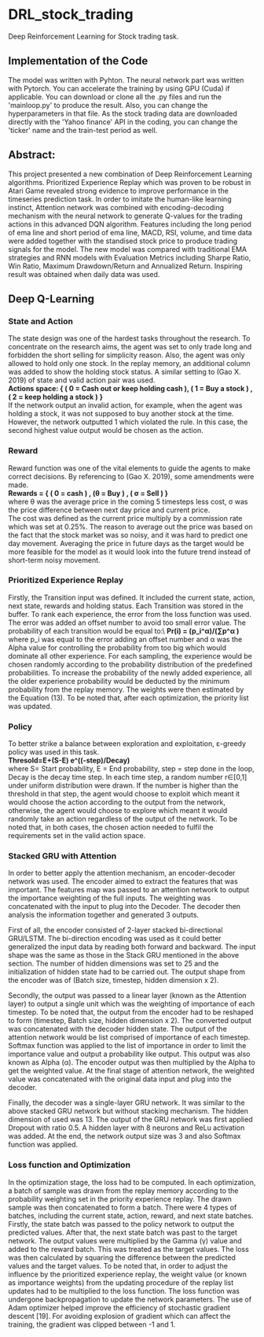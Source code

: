 # DRL_stock_trading
Deep Reinforcement Learning for Stock trading task. 

## Implementation of the Code 
The model was written with Pyhton. The neural network part was written with Pytorch. You can accelerate the training by using GPU (Cuda) if applicable. You can download or clone all the .py files and run the 'mainloop.py' to produce the result. Also, you can change the hyperparameters in that file. As the stock trading data are downloaded directly with the 'Yahoo finance' API in the coding, you can change the 'ticker' name and the train-test period as well. 

## Abstract:
This project presented a new combination of Deep Reinforcement Learning algorithms. Prioritized Experience Replay which was proven to be robust in Atari Game revealed strong evidence to improve performance in the timeseries prediction task. In order to imitate the human-like learning instinct, Attention network was combined with encoding-decoding mechanism with the neural network to generate Q-values for the trading actions in this advanced DQN algorithm. Features including the long period of ema line and short period of ema line, MACD, RSI, volume, and time data were added together with the standised stock price to produce trading signals for the model. The new model was compared with traditional EMA strategies and RNN models with Evaluation Metrics including Sharpe Ratio, Win Ratio, Maximum Drawdown/Return and Annualized Return. Inspiring result was obtained when daily data was used. 

## Deep Q-Learning 
### State and Action
The state design was one of the hardest tasks throughout the research. To concentrate on the research aims, the agent was set to only trade long and forbidden the short selling for simplicity reason. Also, the agent was only allowed to hold only one stock. In the replay memory, an additional column was added to show the holding stock status. A similar setting to (Gao X. 2019) of state and valid action pair was used. \
**Actions space: { ( 0 = Cash out or keep holding cash ), ( 1 = Buy a stock ) , ( 2 = keep holding a stock ) }**\
If the network output an invalid action, for example, when the agent was holding a stock, it was not supposed to buy another stock at the time. However, the network outputted 1 which violated the rule. In this case, the second highest value output would be chosen as the action. 

### Reward
Reward function was one of the vital elements to guide the agents to make correct decisions. By referencing to (Gao X. 2019), some amendments were made.\
**Rewards = { ( 0 = cash ) , (θ = Buy ) , ( σ = Sell ) }**\
where θ was the average price in the coming 5 timesteps less cost, σ was the price difference between next day price and current price.\
The cost was defined as the current price multiply by a commission rate which was set at 0.25%. The reason to average out the price was based on the fact that the stock market was so noisy, and it was hard to predict one day movement. Averaging the price in future days as the target would be more feasible for the model as it would look into the future trend instead of short-term noisy movement. 

### Prioritized Experience Replay
Firstly, the Transition input was defined. It included the current state, action, next state, rewards and holding status. Each Transition was stored in the buffer. To rank each experience, the error from the loss function was used. The error was added an offset number to avoid too small error value. The probability of each transition would be equal to:\ 
**Pr(i) = (p_i^α)/(∑p^α )**\
where p_i was equal to the error adding an offset number and α was the Alpha value for controlling the probability from too big which would dominate all other experience. For each sampling, the experience would be chosen randomly according to the probability distribution of the predefined probabilities. To increase the probability of the newly added experience, all the older experience probability would be deducted by the minimum probability from the replay memory. The weights were then estimated by the Equation (13). To be noted that, after each optimization, the priority list was updated.

### Policy
To better strike a balance between exploration and exploitation, ε-greedy policy was used in this task.\
**Thresold=E+(S-E) e^((-step)/Decay)**\
where S= Start probability, E = End probability, step = step done in the loop, Decay is the decay time step. In each time step, a random number r∈[0,1] under uniform distribution were drawn. If the number is higher than the threshold in that step, the agent would choose to exploit which meant it would choose the action according to the output from the network, otherwise, the agent would choose to explore which meant it would randomly take an action regardless of the output of the network. To be noted that, in both cases, the chosen action needed to fulfil the requirements set in the valid action space.

### Stacked GRU with Attention
In order to better apply the attention mechanism, an encoder-decoder network was used. The encoder aimed to extract the features that was important. The features map was passed to an attention network to output the importance weighting of the full inputs. The weighting was concatenated with the input to plug into the Decoder. The decoder then analysis the information together and generated 3 outputs. 

First of all, the encoder consisted of 2-layer stacked bi-directional GRU/LSTM. The bi-direction encoding was used as it could better generalized the input data by reading both forward and backward. The input shape was the same as those in the Stack GRU mentioned in the above section. The number of hidden dimensions was set to 25 and the initialization of hidden state had to be carried out. The output shape from the encoder was of (Batch size, timestep, hidden dimension x 2). 

Secondly, the output was passed to a linear layer (known as the Attention layer) to output a single unit which was the weighting of importance of each timestep. To be noted that, the output from the encoder had to be reshaped to form (timestep, Batch size, hidden dimension x 2). The converted output was concatenated with the decoder hidden state. The output of the attention network would be list comprised of importance of each timestep. Softmax function was applied to the list of importance in order to limit the importance value and output a probability like output. This output was also known as Alpha (α). The encoder output was then multiplied by the Alpha to get the weighted value. At the final stage of attention network, the weighted value was concatenated with the original data input and plug into the decoder. 

Finally, the decoder was a single-layer GRU network. It was similar to the above stacked GRU network but without stacking mechanism. The hidden dimension of used was 13. The output of the GRU network was first applied Dropout with ratio 0.5. A hidden layer with 8 neurons and ReLu activation was added. At the end, the network output size was 3 and also Softmax function was applied. 

### Loss function and Optimization
In the optimization stage, the loss had to be computed. In each optimization, a batch of sample was drawn from the replay memory according to the probability weighting set in the priority experience replay. The drawn sample was then concatenated to form a batch. There were 4 types of batches, including the current state, action, reward, and next state batches. Firstly, the state batch was passed to the policy network to output the predicted values. After that, the next state batch was past to the target network. The output values were multiplied by the Gamma (γ) value and added to the reward batch. This was treated as the target values. The loss was then calculated by squaring the difference between the predicted values and the target values. To be noted that, in order to adjust the influence by the prioritized experience replay, the weight value (or known as importance weights) from the updating procedure of the replay list updates had to be multiplied to the loss function. The loss function was undergone backpropagation to update the network parameters. The use of Adam optimizer helped improve the efficiency of stochastic gradient descent [19]. For avoiding explosion of gradient which can affect the training, the gradient was clipped between -1 and 1. 

